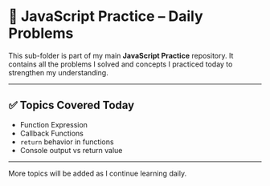 # 📘 JavaScript Practice – Daily Problems

This sub-folder is part of my main **JavaScript Practice** repository. It contains all the problems I solved and concepts I practiced today to strengthen my understanding.

---

## ✅ Topics Covered Today

- Function Expression
- Callback Functions
- `return` behavior in functions
- Console output vs return value


---

More topics will be added as I continue learning daily.
